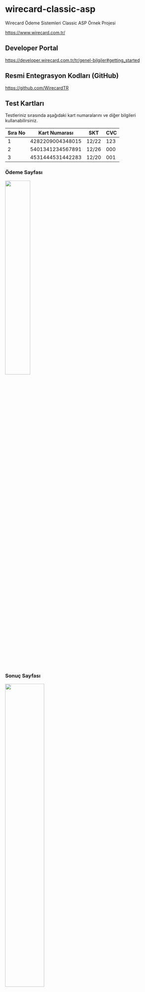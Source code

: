 # wirecard-classic-asp
Wirecard Ödeme Sistemleri Classic ASP Örnek Projesi

https://www.wirecard.com.tr/

## Developer Portal
https://developer.wirecard.com.tr/tr/genel-bilgiler#getting_started

## Resmi Entegrasyon Kodları (GitHub)
https://github.com/WirecardTR

## Test Kartları

Testleriniz sırasında aşağıdaki kart numaralarını ve diğer bilgileri kullanabilirsiniz. 

| Sıra No 	| Kart Numarası    	| SKT   	| CVC 	|
|---------	|------------------	|-------	|-----	|
| 1       	| 4282209004348015 	| 12/22 	| 123 	|
| 2       	| 5401341234567891 	| 12/26 	| 000 	|
| 3       	| 4531444531442283 	| 12/20 	| 001 	|

### Ödeme Sayfası
<img src="https://user-images.githubusercontent.com/19264860/79001980-2cf7d780-7b58-11ea-8c22-7ab00a38605b.png" width="40%" />

### Sonuç Sayfası
<img src="https://user-images.githubusercontent.com/19264860/79001012-67607500-7b56-11ea-9d76-245f238f4684.png" width="50%" />
